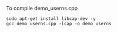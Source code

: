 To compile demo_userns.cpp

```shell
sudo apt-get install libcap-dev -y
gcc demo_userns.cpp -lcap -o demo_userns
```